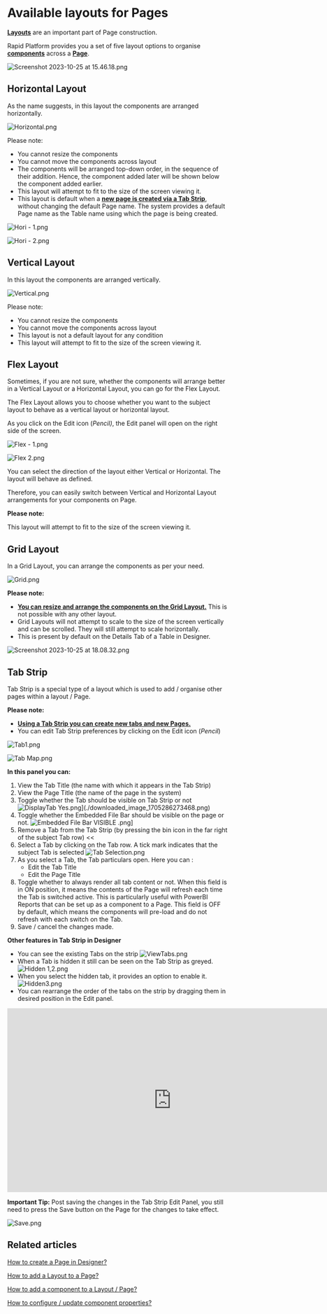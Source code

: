 # Available layouts for Pages

[**Layouts**](https://docs.rapidplatform.com/books/glossary/page/page-layout-and-component "Page, layout and component") are an important part of Page construction.

Rapid Platform provides you a set of five layout options to organise [**components**](https://docs.rapidplatform.com/books/glossary/page/page-layout-and-component "Page, layout and component") across a [**Page**](https://docs.rapidplatform.com/books/glossary/page/page-layout-and-component "Page, layout and component").

![Screenshot 2023-10-25 at 15.46.18.png](./downloaded_image_1705286261231.png)

## Horizontal Layout

As the name suggests, in this layout the components are arranged horizontally.

![Horizontal.png](./downloaded_image_1705286262245.png)

Please note:

- You cannot resize the components
- You cannot move the components across layout
- The components will be arranged top-down order, in the sequence of their addition. Hence, the component added later will be shown below the component added earlier.
- This layout will attempt to fit to the size of the screen viewing it.
- This layout is default when a **[new page is created via a Tab Strip](https://docs.rapidplatform.com/books/experiences/page/how-to-create-a-page-in-designer "How to create a Page in Designer?")**, without changing the default Page name. The system provides a default Page name as the Table name using which the page is being created.

![Hori - 1.png](./downloaded_image_1705286263258.png)

![Hori - 2.png](./downloaded_image_1705286264273.png)

## Vertical Layout

In this layout the components are arranged vertically.

![Vertical.png](./downloaded_image_1705286265287.png)

Please note:

- You cannot resize the components
- You cannot move the components across layout
- This layout is not a default layout for any condition
- This layout will attempt to fit to the size of the screen viewing it.

## Flex Layout

Sometimes, if you are not sure, whether the components will arrange better in a Vertical Layout or a Horizontal Layout, you can go for the Flex Layout.

The Flex Layout allows you to choose whether you want to the subject layout to behave as a vertical layout or horizontal layout.

As you click on the Edit icon (*Pencil)*, the Edit panel will open on the right side of the screen.

![Flex - 1.png](./downloaded_image_1705286266301.png)

![Flex 2.png](./downloaded_image_1705286267312.png)

You can select the direction of the layout either Vertical or Horizontal. The layout will behave as defined.

Therefore, you can easily switch between Vertical and Horizontal Layout arrangements for your components on Page.

**Please note:**

This layout will attempt to fit to the size of the screen viewing it.


## Grid Layout

In a Grid Layout, you can arrange the components as per your need.

![Grid.png](./downloaded_image_1705286268322.png)

**Please note:**

- [**You can resize and arrange the components on the Grid Layout.**](https://docs.rapidplatform.com/books/experiences/page/how-to-arrange-a-component-on-grid-layout "How to arrange a component on Grid layout?") This is not possible with any other layout.
- Grid Layouts will not attempt to scale to the size of the screen vertically and can be scrolled. They will still attempt to scale horizontally.
- This is present by default on the Details Tab of a Table in Designer.

![Screenshot 2023-10-25 at 18.08.32.png](./downloaded_image_1705286269333.png)

## Tab Strip

Tab Strip is a special type of a layout which is used to add / organise other pages within a layout / Page.

**Please note:**

- [**Using a Tab Strip you can create new tabs and new Pages.**](https://docs.rapidplatform.com/books/experiences/page/how-to-create-a-page-in-designer "How to create a Page in Designer?")
- You can edit Tab Strip preferences by clicking on the Edit icon (*Pencil*)

![Tab1.png](./downloaded_image_1705286270349.png)

  
![Tab Map.png](./downloaded_image_1705286271365.png)

**In this panel you can:**

1. View the Tab Title (the name with which it appears in the Tab Strip)
2. View the Page Title (the name of the page in the system)
3. Toggle whether the Tab should be visible on Tab Strip or not ![DisplayTab Yes.png](./downloaded_image_1705286272382.png)](./downloaded_image_1705286273468.png)
4. Toggle whether the Embedded File Bar should be visible on the page or not. ![Embedded File Bar VISIBLE .png](./downloaded_image_1705286274492.png)]
5. Remove a Tab from the Tab Strip (by pressing the bin icon in the far right of the subject Tab row) &lt;&lt;
6. Select a Tab by clicking on the Tab row. A tick mark indicates that the subject Tab is selected ![Tab Selection.png](./downloaded_image_1705286276614.png)
7. As you select a Tab, the Tab particulars open. Here you can : 
    - Edit the Tab Title
    - Edit the Page Title
8. Toggle whether to always render all tab content or not. When this field is in ON position, it means the contents of the Page will refresh each time the Tab is switched active. This is particularly useful with PowerBI Reports that can be set up as a component to a Page. This field is OFF by default, which means the components will pre-load and do not refresh with each switch on the Tab.
9. Save / cancel the changes made.

**Other features in Tab Strip in Designer**

- You can see the existing Tabs on the strip ![ViewTabs.png](./downloaded_image_1705286277629.png)
- When a Tab is hidden it still can be seen on the Tab Strip as greyed.![Hidden 1,2.png](./downloaded_image_1705286278653.png)
- When you select the hidden tab, it provides an option to enable it. ![Hidden3.png](./downloaded_image_1705286279677.png)
- You can rearrange the order of the tabs on the strip by dragging them in desired position in the Edit panel.

<iframe allowfullscreen="allowfullscreen" frameborder="0" height="420" src="https://www.youtube.com/embed/G1fQj2VaOr0?si=Ie7oOk-l9T0KstFi" title="YouTube video player" width="750"></iframe>

**Important Tip:** Post saving the changes in the Tab Strip Edit Panel, you still need to press the Save button on the Page for the changes to take effect.

![Save.png](./downloaded_image_1705286280695.png)


## Related articles

[How to create a Page in Designer?](https://docs.rapidplatform.com/books/experiences/page/how-to-create-a-page "How to create a Page in Designer?")

[How to add a Layout to a Page?](https://docs.rapidplatform.com/books/experiences/page/how-to-add-a-layout-to-a-page "How to add a Layout to a Page?")

[How to add a component to a Layout / Page?](https://docs.rapidplatform.com/books/experiences/page/how-to-add-a-component-to-a-page "How to add a component to a Page?")

[How to configure / update component properties?](https://docs.rapidplatform.com/books/experiences/page/how-to-configure-update-component-properties "How to configure / update component properties?")